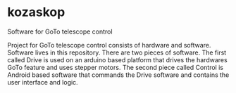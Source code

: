 # kozaskop
Software for GoTo telescope control

Project for GoTo telescope control consists of hardware and software. Software lives in this repository. There are two pieces of software. 
The first called Drive is used on an arduino based platform that drives the hardwares GoTo feature and uses stepper motors.
The second piece called Control is Android based software that commands the Drive software and contains the user interface and logic.

